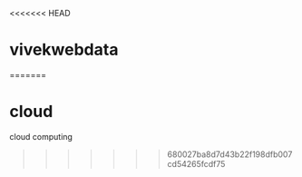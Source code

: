 <<<<<<< HEAD
# vivekwebdata
=======
# cloud
cloud computing
>>>>>>> 680027ba8d7d43b22f198dfb007cd54265fcdf75
